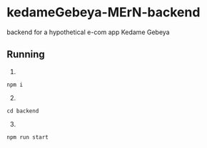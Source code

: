 # kedameGebeya-MErN-backend
backend for a hypothetical e-com app Kedame Gebeya

## Running
1. 
```
npm i
```
2. 
```
cd backend
```
3. 
```
npm run start
```

